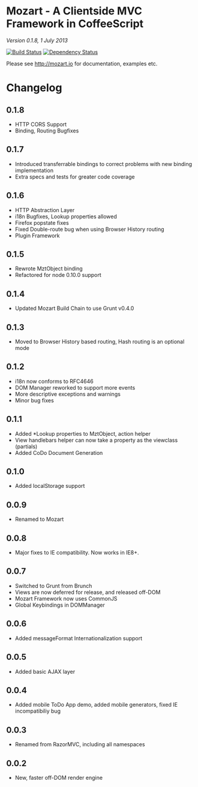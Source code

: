 # Mozart - A Clientside MVC Framework in CoffeeScript

*Version 0.1.8, 1 July 2013*

[![Build Status](https://secure.travis-ci.org/bigcommerce/mozart.png?branch=master)](http://travis-ci.org/bigcommerce/mozart)
[![Dependency
Status](https://gemnasium.com/bigcommerce/mozart.png)](https://gemnasium.com/bigcommerce/mozart)

Please see http://mozart.io for documentation, examples etc.

# Changelog

## 0.1.8

* HTTP CORS Support
* Binding, Routing Bugfixes

## 0.1.7

* Introduced transferrable bindings to correct problems with new binding implementation
* Extra specs and tests for greater code coverage

## 0.1.6

* HTTP Abstraction Layer
* i18n Bugfixes, Lookup properties allowed
* Firefox popstate fixes
* Fixed Double-route bug when using Browser History routing
* Plugin Framework

## 0.1.5

* Rewrote MztObject binding
* Refactored for node 0.10.0 support

## 0.1.4

* Updated Mozart Build Chain to use Grunt v0.4.0

## 0.1.3

* Moved to Browser History based routing, Hash routing is an optional mode

## 0.1.2

* i18n now conforms to RFC4646
* DOM Manager reworked to support more events
* More descriptive exceptions and warnings
* Minor bug fixes

## 0.1.1

* Added *Lookup properties to MztObject, action helper
* View handlebars helper can now take a property as the viewclass (partials)
* Added CoDo Document Generation

## 0.1.0

* Added localStorage support

## 0.0.9

* Renamed to Mozart

## 0.0.8

* Major fixes to IE compatibility. Now works in IE8+.

## 0.0.7

* Switched to Grunt from Brunch
* Views are now deferred for release, and released off-DOM
* Mozart Framework now uses CommonJS
* Global Keybindings in DOMManager

## 0.0.6

* Added messageFormat Internationalization support

## 0.0.5

* Added basic AJAX layer

## 0.0.4

* Added mobile ToDo App demo, added mobile generators, fixed IE incompatibiliy bug

## 0.0.3

* Renamed from RazorMVC, including all namespaces

## 0.0.2

* New, faster off-DOM render engine
